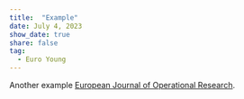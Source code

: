 ```yaml
---
title:  "Example"
date: July 4, 2023
show_date: true
share: false
tag:
  - Euro Young
---
```


Another example [European Journal of Operational Research](https://www.sciencedirect.com/journal/european-journal-of-operational-research).
